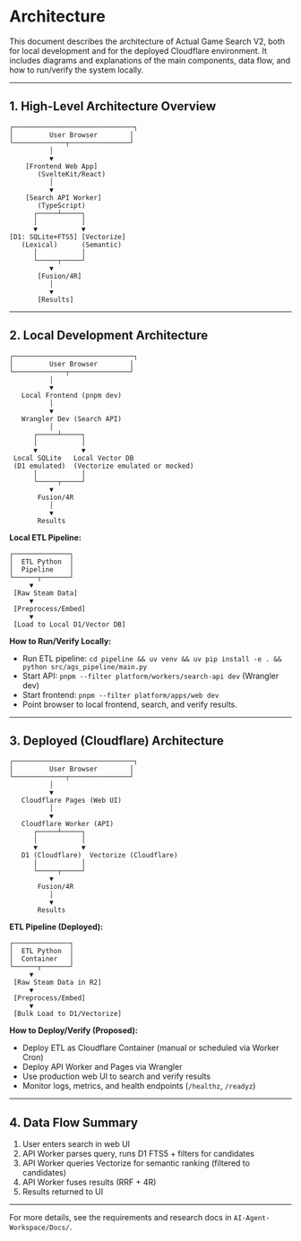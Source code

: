 
# Architecture

This document describes the architecture of Actual Game Search V2, both for local development and for the deployed Cloudflare environment. It includes diagrams and explanations of the main components, data flow, and how to run/verify the system locally.

---

## 1. High-Level Architecture Overview

```
┌──────────────────────────────┐
│         User Browser        │
└─────────────┬───────────────┘
		  │
		  ▼
	[Frontend Web App]
	   (SvelteKit/React)
		  │
		  ▼
	[Search API Worker]
	   (TypeScript)
	  ┌─────┴─────┐
	  │           │
	  ▼           ▼
[D1: SQLite+FTS5] [Vectorize]
   (Lexical)      (Semantic)
	  │           │
	  └─────┬─────┘
		  ▼
	   [Fusion/4R]
		  │
		  ▼
	   [Results]
```

---

## 2. Local Development Architecture

```
┌──────────────────────────────┐
│         User Browser        │
└─────────────┬───────────────┘
		  │
		  ▼
   Local Frontend (pnpm dev)
		  │
		  ▼
   Wrangler Dev (Search API)
		  │
	  ┌─────┴─────┐
	  │           │
	  ▼           ▼
 Local SQLite   Local Vector DB
 (D1 emulated)  (Vectorize emulated or mocked)
	  │           │
	  └─────┬─────┘
		  ▼
	   Fusion/4R
		  │
		  ▼
	   Results
```

**Local ETL Pipeline:**

```
┌──────────────┐
│  ETL Python  │
│  Pipeline    │
└──────┬───────┘
	 ▼
 [Raw Steam Data]
	 ▼
 [Preprocess/Embed]
	 ▼
 [Load to Local D1/Vector DB]
```

**How to Run/Verify Locally:**
- Run ETL pipeline: `cd pipeline && uv venv && uv pip install -e . && python src/ags_pipeline/main.py`
- Start API: `pnpm --filter platform/workers/search-api dev` (Wrangler dev)
- Start frontend: `pnpm --filter platform/apps/web dev`
- Point browser to local frontend, search, and verify results.

---

## 3. Deployed (Cloudflare) Architecture

```
┌──────────────────────────────┐
│         User Browser        │
└─────────────┬───────────────┘
		  │
		  ▼
   Cloudflare Pages (Web UI)
		  │
		  ▼
   Cloudflare Worker (API)
	  ┌─────┴─────┐
	  │           │
	  ▼           ▼
   D1 (Cloudflare)  Vectorize (Cloudflare)
	  │           │
	  └─────┬─────┘
		  ▼
	   Fusion/4R
		  │
		  ▼
	   Results
```

**ETL Pipeline (Deployed):**

```
┌──────────────┐
│  ETL Python  │
│  Container   │
└──────┬───────┘
	 ▼
 [Raw Steam Data in R2]
	 ▼
 [Preprocess/Embed]
	 ▼
 [Bulk Load to D1/Vectorize]
```

**How to Deploy/Verify (Proposed):**
- Deploy ETL as Cloudflare Container (manual or scheduled via Worker Cron)
- Deploy API Worker and Pages via Wrangler
- Use production web UI to search and verify results
- Monitor logs, metrics, and health endpoints (`/healthz`, `/readyz`)

---

## 4. Data Flow Summary

1. User enters search in web UI
2. API Worker parses query, runs D1 FTS5 + filters for candidates
3. API Worker queries Vectorize for semantic ranking (filtered to candidates)
4. API Worker fuses results (RRF + 4R)
5. Results returned to UI

---

For more details, see the requirements and research docs in `AI-Agent-Workspace/Docs/`.
